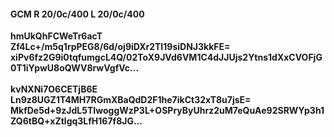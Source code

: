 #### GCM R 20/0c/400 L 20/0c/400
**hmUkQhFCWeTr6acT**<br/>**Zf4Lc+/m5q1rpPEG8/6d/oj9iDXr2TI19siDNJ3kkFE=**<br/>**xiPv6fz2G9i0tqfumgcL4Q/02ToX9JVd6VM1C4dJJUjs2Ytns1dXxCVOFjG0T1iYpwU8oQWV8rwVgfVc...**<br/><br/>
**kvNXNi7O6CETjB6E**<br/>**Ln9z8UGZ1T4MH7RGmXBaQdD2F1he7ikCt32xT8u7jsE=**<br/>**MkfDe5d+9zJdL5TIwoggWzP3L+OSPryByUhrz2uM7eQuAe92SRWYp3h1ZQ6tBQ+xZtlgq3LfH167f8JG...**